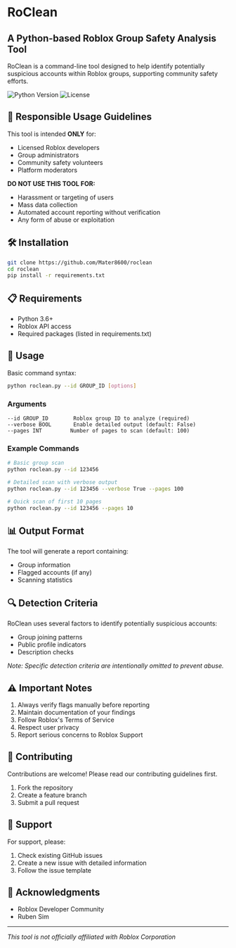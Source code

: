# RoClean
## A Python-based Roblox Group Safety Analysis Tool

RoClean is a command-line tool designed to help identify potentially suspicious accounts within Roblox groups, supporting community safety efforts.

![Python Version](https://img.shields.io/badge/python-3.6+-blue.svg)
![License](https://img.shields.io/badge/license-MIT-green.svg)

## 🚨 Responsible Usage Guidelines

This tool is intended **ONLY** for:
- Licensed Roblox developers
- Group administrators
- Community safety volunteers
- Platform moderators

**DO NOT USE THIS TOOL FOR:**
- Harassment or targeting of users
- Mass data collection
- Automated account reporting without verification
- Any form of abuse or exploitation

## 🛠️ Installation

```bash
git clone https://github.com/Mater8600/roclean
cd roclean
pip install -r requirements.txt
```

## 📋 Requirements
- Python 3.6+
- Roblox API access
- Required packages (listed in requirements.txt)

## 🔧 Usage

Basic command syntax:
```bash
python roclean.py --id GROUP_ID [options]
```

### Arguments
```
--id GROUP_ID        Roblox group ID to analyze (required)
--verbose BOOL       Enable detailed output (default: False)
--pages INT         Number of pages to scan (default: 100)
```

### Example Commands
```bash
# Basic group scan
python roclean.py --id 123456

# Detailed scan with verbose output
python roclean.py --id 123456 --verbose True --pages 100

# Quick scan of first 10 pages
python roclean.py --id 123456 --pages 10
```

## 📊 Output Format
The tool will generate a report containing:
- Group information
- Flagged accounts (if any)
- Scanning statistics

## 🔍 Detection Criteria
RoClean uses several factors to identify potentially suspicious accounts:
- Group joining patterns
- Public profile indicators
- Description checks

*Note: Specific detection criteria are intentionally omitted to prevent abuse.*

## ⚠️ Important Notes
1. Always verify flags manually before reporting
2. Maintain documentation of your findings
3. Follow Roblox's Terms of Service
4. Respect user privacy
5. Report serious concerns to Roblox Support

## 📝 Contributing
Contributions are welcome! Please read our contributing guidelines first.

1. Fork the repository
2. Create a feature branch
3. Submit a pull request



## 🤝 Support
For support, please:
1. Check existing GitHub issues
2. Create a new issue with detailed information
3. Follow the issue template

## 🙏 Acknowledgments
- Roblox Developer Community
- Ruben Sim

---
*This tool is not officially affiliated with Roblox Corporation*
